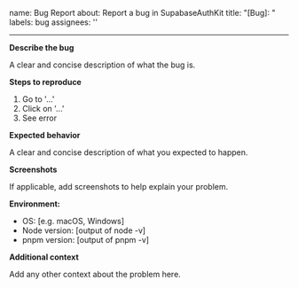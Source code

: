 name: Bug Report
about: Report a bug in SupabaseAuthKit
title: "[Bug]: "
labels: bug
assignees: ''

---

**Describe the bug**

A clear and concise description of what the bug is.

**Steps to reproduce**

1. Go to '...'
2. Click on '...'
3. See error

**Expected behavior**

A clear and concise description of what you expected to happen.

**Screenshots**

If applicable, add screenshots to help explain your problem.

**Environment:**

- OS: [e.g. macOS, Windows]
- Node version: [output of node -v]
- pnpm version: [output of pnpm -v]

**Additional context**

Add any other context about the problem here.

